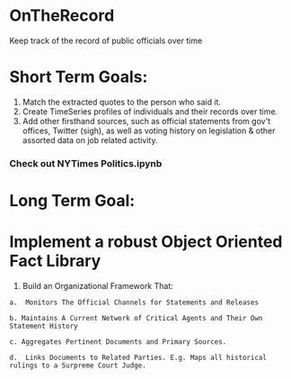 # OnTheRecord
Keep track of the record of public officials over time

# Short Term Goals:

  1. Match the extracted quotes to the person who said it. 
  2. Create TimeSeries profiles of individuals and their records over time. 
  3. Add other firsthand sources, such as official statements from gov't offices, Twitter (sigh), as well as voting history on legislation & other assorted data on job related activity. 
  
### Check out NYTimes Politics.ipynb

# Long Term Goal: 
# Implement a robust Object Oriented Fact Library

  1. Build an Organizational Framework That:
    
    a.  Monitors The Official Channels for Statements and Releases
    
    b. Maintains A Current Network of Critical Agents and Their Own Statement History
      
    c. Aggregates Pertinent Documents and Primary Sources. 
    
    d.  Links Documents to Related Parties. E.g. Maps all historical rulings to a Surpreme Court Judge. 
    

